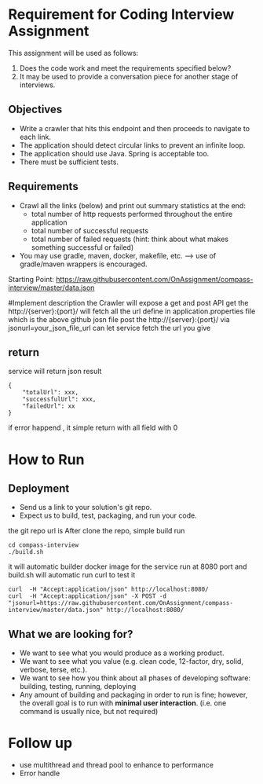 # Requirement for Coding Interview Assignment

This assignment will be used as follows:

1. Does the code work and meet the requirements specified below?
2. It may be used to provide a conversation piece for another stage of interviews.

## Objectives

- Write a crawler that hits this endpoint and then proceeds to navigate to each link.
- The application should detect circular links to prevent an infinite loop.
- The application should use Java. Spring is acceptable too.
- There must be sufficient tests.

## Requirements

- Crawl all the links (below) and print out summary statistics at the end:
	- total number of http requests performed throughout the entire application
	- total number of successful requests
	- total number of failed requests (hint: think about what makes something successful or failed)
- You may use gradle, maven, docker, makefile, etc. --> use of gradle/maven wrappers is encouraged.

Starting Point: https://raw.githubusercontent.com/OnAssignment/compass-interview/master/data.json

#Implement description
the Crawler will expose a get and post API 
get the http://{server}:{port}/  will fetch all the url define in application.properties file which is the above  github josn file
post the http://{server}:{port}/ via jsonurl=your_json_file_url can let service fetch the url you give

## return
service will return json result 
``` 
{
    "totalUrl": xxx,
    "successfulUrl": xxx,
    "failedUrl": xx
}
```
if error happend , it simple return with all field with 0

# How to Run
## Deployment

- Send us a link to your solution's git repo.
- Expect us to build, test, packaging, and run your code.


the git repo url is 
After clone the repo, simple build run
``` 
cd compass-interview
./build.sh 
```
it will automatic builder docker image for the service run at 8080 port
and build.sh will automatic run curl to test it
```
curl  -H "Accept:application/json" http://localhost:8080/
curl  -H "Accept:application/json" -X POST -d "jsonurl=https://raw.githubusercontent.com/OnAssignment/compass-interview/master/data.json" http://localhost:8080/
```

## What we are looking for?

- We want to see what you would produce as a working product.
- We want to see what you value (e.g. clean code, 12-factor, dry, solid, verbose, terse, etc.).
- We want to see how you think about all phases of developing software: building, testing, running, deploying
- Any amount of building and packaging in order to run is fine; however, the overall goal is to run with **minimal user interaction**. (i.e. one command is usually nice, but not required)

# Follow up
- use multithread and thread pool to enhance to performance
- Error handle 
